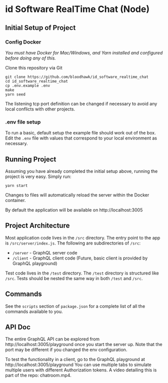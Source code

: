 # id Software RealTime Chat (Node)

## Initial Setup of Project

### Config Docker

_You must have Docker for Mac/Windows, and Yarn installed and configured before doing any of this._

Clone this repository via Git

```
git clone https://github.com/bloodhawk/id_software_realtime_chat
cd id_software_realtime_chat
cp .env.example .env
make
yarn seed
```

The listening tcp port definition can be changed if necessary to avoid any local conflicts with other projects.

### .env file setup

To run a basic, default setup the example file should work out of the box.
Edit the `.env` file with values that correspond to your local environment as necessary.

## Running Project

Assuming you have already completed the initial setup above, running the project is very easy. Simply run:

```
yarn start
```

Changes to files will automatically reload the server within the Docker container.

By default the application will be available on http://localhost:3005

## Project Architecture

Most application code lives in the `/src` directory. The entry point to the app is `/src/server/index.js`. The following are subdirectories of `/src`:

- `/server` - GraphQL server code
- `/client` - GraphQL client code (Future, basic client is provided by GraphQL playground)

Test code lives in the `/test` directory. The `/test` directory is structured like `/src`. Tests should be nested the same way in both `/test` and `/src`.

## Commands

See the `scripts` section of `package.json` for a complete list of all the commands available to you.

## API Doc

The entire GraphQL API can be explored from http://localhost:3005/playground once you start the server up.
Note that the port may be different if you changed the env configuration.

To test the functionality in a client, go to the GraphQL playground at http://localhost:3005/playground
You can use multiple tabs to simulate multiple users with different Authorization tokens. A video detailing this is part of the repo: chatroom.mp4.
